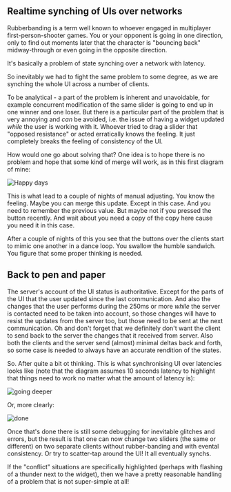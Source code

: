 Realtime synching of UIs over networks
--------------------------------------

Rubberbanding is a term well known to whoever engaged in multiplayer first-person-shooter games. You or your opponent is going in one direction, only to find out moments later that the character is "bouncing back" midway-through or even going in the opposite direction.

It's basically a problem of state synching over a network with latency.

So inevitably we had to fight the same problem to some degree, as we are synching the whole UI across a number of clients.

To be analytical - a part of the problem is inherent and unavoidable, for example concurrent modification of the same slider is going to end up in one winner and one loser. But there is a particular part of the problem that is very annoying and *can* be avoided, i.e. the issue of having a widget updated *while* the user is working with it. Whoever tried to drag a slider that "opposed resistance" or acted erratically knows the feeling. It just completely breaks the feeling of consistency of the UI.

How would one go about solving that? One idea is to hope there is no problem and hope that some kind of merge will work, as in this first diagram of mine:

![Happy days](https://raw.github.com/davidedc/devart-template/master/project_images/UI-Synch-diagram-1-happy-days.gif)

This is what lead to a couple of nights of manual adjusting. You know the feeling. Maybe you can merge this update. Except in this case. And you need to remember the previous value. But maybe not if you pressed the button recently. And wait about you need a copy of the copy here cause you need it in this case.

After a couple of nights of this you see that the buttons over the clients start to mimic one another in a dance loop. You swallow the humble sandwich. You figure that some proper thinking is needed.

Back to pen and paper
----------------------

The server's account of the UI status is authoritative. Except for the parts of the UI that the user updated since the last communication. And also the changes that the user performs during the 250ms or more *while* the server is contacted need to be taken into account, so those changes will have to resist the updates from the server too, but those need to be sent at the next communication. Oh and don't forget that we definitely don't want the client to send back to the server the changes that it received from server. Also both the clients and the server send (almost) minimal deltas back and forth, so some case is needed to always have an accurate rendition of the states.

So. After quite a bit ot thinking. This is what synchronising UI over latencies looks like (note that the diagram assumes 10 seconds latency to highlight that things need to work no matter what the amount of latency is):

![going deeper](https://raw.github.com/davidedc/devart-template/master/project_images/UI-Synch-diagram-2-we-have-to-go-deeper.gif)

Or, more clearly:

![done](https://raw.github.com/davidedc/devart-template/master/project_images/UI-Synch-diagram-3-finally-order.gif)

Once that's done there is still some debugging for inevitable glitches and errors, but the result is that one can now change two sliders (the same or different) on two separate clients without rubber-banding and with evental consistency. Or try to scatter-tap around the UI! It all eventually synchs.

If the "conflict" situations are specifically highlighted (perhaps with flashing of a thunder next to the widget), then we have a pretty reasonable handling of a problem that is not super-simple at all!